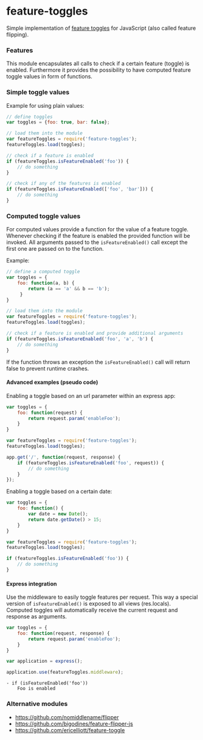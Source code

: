 # feature-toggles

Simple implementation of
[feature toggles](http://martinfowler.com/bliki/FeatureToggle.html)
for JavaScript (also called feature flipping).

### Features

This module encapsulates all calls to check if a certain feature (toggle) is enabled.
Furthermore it provides the possibility to have computed feature toggle values in form of functions.

### Simple toggle values

Example for using plain values:

```javascript
// define toggles
var toggles = {foo: true, bar: false};

// load them into the module
var featureToggles = require('feature-toggles');
featureToggles.load(toggles);

// check if a feature is enabled
if (featureToggles.isFeatureEnabled('foo')) {
    // do something
}

// check if any of the features is enabled
if (featureToggles.isFeatureEnabled(['foo', 'bar'])) {
    // do something
}
```

### Computed toggle values

For computed values provide a function for the value of a feature toggle.
Whenever checking if the feature is enabled the provided function will be invoked.
All arguments passed to the `isFeatureEnabled()` call except the first one are passed on to the function.

Example:

```javascript
// define a computed toggle
var toggles = {
    foo: function(a, b) {
        return (a == 'a' && b == 'b');
     }
}

// load them into the module
var featureToggles = require('feature-toggles');
featureToggles.load(toggles);

// check if a feature is enabled and provide additional arguments
if (featureToggles.isFeatureEnabled('foo', 'a', 'b') {
    // do something
}
```

If the function throws an exception the `isFeatureEnabled()` call will return false to prevent runtime crashes.

#### Advanced examples (pseudo code)

Enabling a toggle based on an url parameter within an express app:

```javascript
var toggles = {
    foo: function(request) {
        return request.param('enableFoo');
    }
}

var featureToggles = require('feature-toggles');
featureToggles.load(toggles);

app.get('/', function(request, response) {
    if (featureToggles.isFeatureEnabled('foo', request)) {
        // do something
    }
});
```

Enabling a toggle based on a certain date:

```javascript
var toggles = {
    foo: function() {
        var date = new Date();
        return date.getDate() > 15;
    }
}

var featureToggles = require('feature-toggles');
featureToggles.load(toggles);

if (featureToggles.isFeatureEnabled('foo')) {
    // do something
}
```

#### Express integration

Use the middleware to easily toggle features per request.
This way a special version of `isFeatureEnabled()` is exposed to all views (res.locals).
Computed toggles will automatically receive the current request and response as arguments.

```javascript
var toggles = {
    foo: function(request, response) {
        return request.param('enableFoo');
    }
}
```

```javascript
var application = express();

application.use(featureToggles.middleware);
```

```jade
- if (isFeatureEnabled('foo'))
    Foo is enabled
```

### Alternative modules

* https://github.com/nomiddlename/flipper
* https://github.com/bigodines/feature-flipper-js
* https://github.com/ericelliott/feature-toggle
